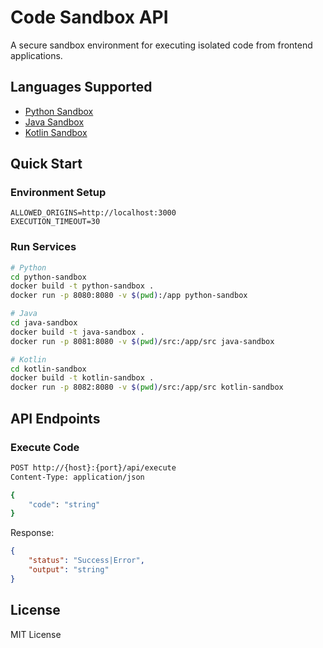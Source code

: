# Code Sandbox API

A secure sandbox environment for executing isolated code from frontend applications.

## Languages Supported

- [Python Sandbox](python-sandbox/README.md)
- [Java Sandbox](java-sandbox/README.md)
- [Kotlin Sandbox](kotlin-sandbox/README.md)

## Quick Start

### Environment Setup
```env
ALLOWED_ORIGINS=http://localhost:3000
EXECUTION_TIMEOUT=30
```

### Run Services
```bash
# Python
cd python-sandbox
docker build -t python-sandbox .
docker run -p 8080:8080 -v $(pwd):/app python-sandbox

# Java 
cd java-sandbox
docker build -t java-sandbox .
docker run -p 8081:8080 -v $(pwd)/src:/app/src java-sandbox

# Kotlin
cd kotlin-sandbox
docker build -t kotlin-sandbox .
docker run -p 8082:8080 -v $(pwd)/src:/app/src kotlin-sandbox
```

## API Endpoints

### Execute Code
```bash
POST http://{host}:{port}/api/execute
Content-Type: application/json

{
    "code": "string"
}
```

Response:
```json
{
    "status": "Success|Error",
    "output": "string"
}
```

## License

MIT License
